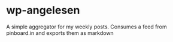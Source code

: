 wp-angelesen
============

A simple aggregator for my weekly posts. Consumes a feed from pinboard.in and exports them as markdown
